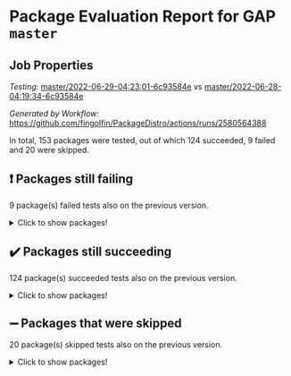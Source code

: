 # Package Evaluation Report for GAP `master`

## Job Properties

*Testing:* [master/2022-06-29-04:23:01-6c93584e](https://github.com/fingolfin/PackageDistro/blob/data/reports/master/2022-06-29-04:23:01-6c93584e) vs [master/2022-06-28-04:19:34-6c93584e](https://github.com/fingolfin/PackageDistro/blob/data/reports/master/2022-06-28-04:19:34-6c93584e)

*Generated by Workflow:* https://github.com/fingolfin/PackageDistro/actions/runs/2580564388

In total, 153 packages were tested, out of which 124 succeeded, 9 failed and 20 were skipped.

## :exclamation: Packages still failing

9 package(s) failed tests also on the previous version.
<details><summary>Click to show packages!</summary>

- fining 1.4.1 [(failure)](https://github.com/fingolfin/PackageDistro/runs/7105204206?check_suite_focus=true)
- francy 1.2.4 [(failure)](https://github.com/fingolfin/PackageDistro/runs/7105204491?check_suite_focus=true)
- hap 1.41 [(failure)](https://github.com/fingolfin/PackageDistro/runs/7105205013?check_suite_focus=true)
- normalizinterface 1.3.2 [(failure)](https://github.com/fingolfin/PackageDistro/runs/7105206685?check_suite_focus=true)
- packagemanager 1.2 [(failure)](https://github.com/fingolfin/PackageDistro/runs/7105207126?check_suite_focus=true)
- rcwa 4.6.4 [(failure)](https://github.com/fingolfin/PackageDistro/runs/7105207781?check_suite_focus=true)
- recog 1.3.2 [(failure)](https://github.com/fingolfin/PackageDistro/runs/7105207991?check_suite_focus=true)
- semigroups 4.0.0 [(failure)](https://github.com/fingolfin/PackageDistro/runs/7105208382?check_suite_focus=true)
- ugaly 4.0.2 [(failure)](https://github.com/fingolfin/PackageDistro/runs/7105209117?check_suite_focus=true)
</details>

## :heavy_check_mark: Packages still succeeding

124 package(s) succeeded tests also on the previous version.
<details><summary>Click to show packages!</summary>

- ace 5.4 [(success)](https://github.com/fingolfin/PackageDistro/runs/7105201904?check_suite_focus=true)
- aclib 1.3.2 [(success)](https://github.com/fingolfin/PackageDistro/runs/7105201930?check_suite_focus=true)
- agt 0.2 [(success)](https://github.com/fingolfin/PackageDistro/runs/7105201960?check_suite_focus=true)
- alnuth 3.2.1 [(success)](https://github.com/fingolfin/PackageDistro/runs/7105202003?check_suite_focus=true)
- anupq 3.2.6 [(success)](https://github.com/fingolfin/PackageDistro/runs/7105202032?check_suite_focus=true)
- atlasrep 2.1.2 [(success)](https://github.com/fingolfin/PackageDistro/runs/7105202099?check_suite_focus=true)
- autodoc 2022.03.10 [(success)](https://github.com/fingolfin/PackageDistro/runs/7105202166?check_suite_focus=true)
- automata 1.15 [(success)](https://github.com/fingolfin/PackageDistro/runs/7105202229?check_suite_focus=true)
- automgrp 1.3.2 [(success)](https://github.com/fingolfin/PackageDistro/runs/7105202313?check_suite_focus=true)
- autpgrp 1.10.2 [(success)](https://github.com/fingolfin/PackageDistro/runs/7105202429?check_suite_focus=true)
- cap 2022.06-04 [(success)](https://github.com/fingolfin/PackageDistro/runs/7105202494?check_suite_focus=true)
- caratinterface 2.3.3 [(success)](https://github.com/fingolfin/PackageDistro/runs/7105202560?check_suite_focus=true)
- cddinterface 2020.06.24 [(success)](https://github.com/fingolfin/PackageDistro/runs/7105202647?check_suite_focus=true)
- circle 1.6.5 [(success)](https://github.com/fingolfin/PackageDistro/runs/7105202732?check_suite_focus=true)
- classicpres 1.22 [(success)](https://github.com/fingolfin/PackageDistro/runs/7105202807?check_suite_focus=true)
- cohomolo 1.6.10 [(success)](https://github.com/fingolfin/PackageDistro/runs/7105202865?check_suite_focus=true)
- congruence 1.2.4 [(success)](https://github.com/fingolfin/PackageDistro/runs/7105202937?check_suite_focus=true)
- corelg 1.56 [(success)](https://github.com/fingolfin/PackageDistro/runs/7105203020?check_suite_focus=true)
- crime 1.6 [(success)](https://github.com/fingolfin/PackageDistro/runs/7105203094?check_suite_focus=true)
- crisp 1.4.5 [(success)](https://github.com/fingolfin/PackageDistro/runs/7105203155?check_suite_focus=true)
- crypting 0.10 [(success)](https://github.com/fingolfin/PackageDistro/runs/7105203224?check_suite_focus=true)
- cryst 4.1.24 [(success)](https://github.com/fingolfin/PackageDistro/runs/7105203286?check_suite_focus=true)
- crystcat 1.1.9 [(success)](https://github.com/fingolfin/PackageDistro/runs/7105203360?check_suite_focus=true)
- ctbllib 1.3.4 [(success)](https://github.com/fingolfin/PackageDistro/runs/7105203430?check_suite_focus=true)
- cubefree 1.19 [(success)](https://github.com/fingolfin/PackageDistro/runs/7105203485?check_suite_focus=true)
- curlinterface 2.2.2 [(success)](https://github.com/fingolfin/PackageDistro/runs/7105203523?check_suite_focus=true)
- cvec 2.7.5 [(success)](https://github.com/fingolfin/PackageDistro/runs/7105203565?check_suite_focus=true)
- datastructures 0.2.7 [(success)](https://github.com/fingolfin/PackageDistro/runs/7105203595?check_suite_focus=true)
- deepthought 1.0.5 [(success)](https://github.com/fingolfin/PackageDistro/runs/7105203625?check_suite_focus=true)
- design 1.7 [(success)](https://github.com/fingolfin/PackageDistro/runs/7105203664?check_suite_focus=true)
- difsets 2.3.1 [(success)](https://github.com/fingolfin/PackageDistro/runs/7105203738?check_suite_focus=true)
- digraphs 1.5.3 [(success)](https://github.com/fingolfin/PackageDistro/runs/7105203800?check_suite_focus=true)
- edim 1.3.5 [(success)](https://github.com/fingolfin/PackageDistro/runs/7105203868?check_suite_focus=true)
- example 4.3.1 [(success)](https://github.com/fingolfin/PackageDistro/runs/7105203951?check_suite_focus=true)
- factint 1.6.3 [(success)](https://github.com/fingolfin/PackageDistro/runs/7105204026?check_suite_focus=true)
- ferret 1.0.7 [(success)](https://github.com/fingolfin/PackageDistro/runs/7105204102?check_suite_focus=true)
- fga 1.4.0 [(success)](https://github.com/fingolfin/PackageDistro/runs/7105204147?check_suite_focus=true)
- float 1.0.3 [(success)](https://github.com/fingolfin/PackageDistro/runs/7105204267?check_suite_focus=true)
- format 1.4.3 [(success)](https://github.com/fingolfin/PackageDistro/runs/7105204308?check_suite_focus=true)
- forms 1.2.7 [(success)](https://github.com/fingolfin/PackageDistro/runs/7105204351?check_suite_focus=true)
- fplsa 1.2.5 [(success)](https://github.com/fingolfin/PackageDistro/runs/7105204395?check_suite_focus=true)
- fr 2.4.8 [(success)](https://github.com/fingolfin/PackageDistro/runs/7105204450?check_suite_focus=true)
- fwtree 1.3 [(success)](https://github.com/fingolfin/PackageDistro/runs/7105204524?check_suite_focus=true)
- gbnp 1.0.5 [(success)](https://github.com/fingolfin/PackageDistro/runs/7105204567?check_suite_focus=true)
- generalizedmorphismsforcap 2022.05-01 [(success)](https://github.com/fingolfin/PackageDistro/runs/7105204607?check_suite_focus=true)
- genss 1.6.6 [(success)](https://github.com/fingolfin/PackageDistro/runs/7105204666?check_suite_focus=true)
- gradedringforhomalg 2022.03-01 [(success)](https://github.com/fingolfin/PackageDistro/runs/7105204700?check_suite_focus=true)
- grape 4.8.5 [(success)](https://github.com/fingolfin/PackageDistro/runs/7105204754?check_suite_focus=true)
- groupoids 1.69 [(success)](https://github.com/fingolfin/PackageDistro/runs/7105204809?check_suite_focus=true)
- grpconst 2.6.2 [(success)](https://github.com/fingolfin/PackageDistro/runs/7105204897?check_suite_focus=true)
- guarana 0.96.3 [(success)](https://github.com/fingolfin/PackageDistro/runs/7105204938?check_suite_focus=true)
- guava 3.16 [(success)](https://github.com/fingolfin/PackageDistro/runs/7105204972?check_suite_focus=true)
- hapcryst 0.1.14 [(success)](https://github.com/fingolfin/PackageDistro/runs/7105205056?check_suite_focus=true)
- hecke 1.5.3 [(success)](https://github.com/fingolfin/PackageDistro/runs/7105205097?check_suite_focus=true)
- help 3.5 [(success)](https://github.com/fingolfin/PackageDistro/runs/7105205152?check_suite_focus=true)
- idrel 2.44 [(success)](https://github.com/fingolfin/PackageDistro/runs/7105205196?check_suite_focus=true)
- images 1.3.1 [(success)](https://github.com/fingolfin/PackageDistro/runs/7105205242?check_suite_focus=true)
- intpic 0.3.0 [(success)](https://github.com/fingolfin/PackageDistro/runs/7105205296?check_suite_focus=true)
- io 4.7.2 [(success)](https://github.com/fingolfin/PackageDistro/runs/7105205352?check_suite_focus=true)
- irredsol 1.4.3 [(success)](https://github.com/fingolfin/PackageDistro/runs/7105205411?check_suite_focus=true)
- json 2.1.0 [(success)](https://github.com/fingolfin/PackageDistro/runs/7105205496?check_suite_focus=true)
- jupyterkernel 1.4.1 [(success)](https://github.com/fingolfin/PackageDistro/runs/7105205543?check_suite_focus=true)
- jupyterviz 1.5.1 [(success)](https://github.com/fingolfin/PackageDistro/runs/7105205593?check_suite_focus=true)
- kan 1.34 [(success)](https://github.com/fingolfin/PackageDistro/runs/7105205649?check_suite_focus=true)
- kbmag 1.5.9 [(success)](https://github.com/fingolfin/PackageDistro/runs/7105205705?check_suite_focus=true)
- laguna 3.9.5 [(success)](https://github.com/fingolfin/PackageDistro/runs/7105205784?check_suite_focus=true)
- liealgdb 2.2.1 [(success)](https://github.com/fingolfin/PackageDistro/runs/7105205842?check_suite_focus=true)
- liepring 2.6 [(success)](https://github.com/fingolfin/PackageDistro/runs/7105205890?check_suite_focus=true)
- liering 2.4.2 [(success)](https://github.com/fingolfin/PackageDistro/runs/7105205929?check_suite_focus=true)
- linearalgebraforcap 2022.06-02 [(success)](https://github.com/fingolfin/PackageDistro/runs/7105205973?check_suite_focus=true)
- loops 3.4.1 [(success)](https://github.com/fingolfin/PackageDistro/runs/7105206029?check_suite_focus=true)
- lpres 1.0.3 [(success)](https://github.com/fingolfin/PackageDistro/runs/7105206065?check_suite_focus=true)
- majoranaalgebras 1.4 [(success)](https://github.com/fingolfin/PackageDistro/runs/7105206101?check_suite_focus=true)
- mapclass 1.4.5 [(success)](https://github.com/fingolfin/PackageDistro/runs/7105206135?check_suite_focus=true)
- matgrp 0.64 [(success)](https://github.com/fingolfin/PackageDistro/runs/7105206182?check_suite_focus=true)
- modisom 2.5.2 [(success)](https://github.com/fingolfin/PackageDistro/runs/7105206270?check_suite_focus=true)
- modulepresentationsforcap 2022.05-03 [(success)](https://github.com/fingolfin/PackageDistro/runs/7105206322?check_suite_focus=true)
- monoidalcategories 2022.06-06 [(success)](https://github.com/fingolfin/PackageDistro/runs/7105206392?check_suite_focus=true)
- nconvex 2020.11-04 [(success)](https://github.com/fingolfin/PackageDistro/runs/7105206449?check_suite_focus=true)
- nilmat 1.4.1 [(success)](https://github.com/fingolfin/PackageDistro/runs/7105206526?check_suite_focus=true)
- nock 1.5 [(success)](https://github.com/fingolfin/PackageDistro/runs/7105206587?check_suite_focus=true)
- nq 2.5.8 [(success)](https://github.com/fingolfin/PackageDistro/runs/7105206774?check_suite_focus=true)
- numericalsgps 1.3.0 [(success)](https://github.com/fingolfin/PackageDistro/runs/7105206861?check_suite_focus=true)
- openmath 11.5.1 [(success)](https://github.com/fingolfin/PackageDistro/runs/7105206939?check_suite_focus=true)
- orb 4.8.4 [(success)](https://github.com/fingolfin/PackageDistro/runs/7105207058?check_suite_focus=true)
- patternclass 2.4.2 [(success)](https://github.com/fingolfin/PackageDistro/runs/7105207206?check_suite_focus=true)
- permut 2.0.4 [(success)](https://github.com/fingolfin/PackageDistro/runs/7105207270?check_suite_focus=true)
- polenta 1.3.10 [(success)](https://github.com/fingolfin/PackageDistro/runs/7105207350?check_suite_focus=true)
- polymaking 0.8.6 [(success)](https://github.com/fingolfin/PackageDistro/runs/7105207428?check_suite_focus=true)
- primgrp 3.4.2 [(success)](https://github.com/fingolfin/PackageDistro/runs/7105207492?check_suite_focus=true)
- profiling 2.5.0 [(success)](https://github.com/fingolfin/PackageDistro/runs/7105207559?check_suite_focus=true)
- qpa 1.33 [(success)](https://github.com/fingolfin/PackageDistro/runs/7105207614?check_suite_focus=true)
- quagroup 1.8.3 [(success)](https://github.com/fingolfin/PackageDistro/runs/7105207664?check_suite_focus=true)
- radiroot 2.9 [(success)](https://github.com/fingolfin/PackageDistro/runs/7105207723?check_suite_focus=true)
- rds 1.8 [(success)](https://github.com/fingolfin/PackageDistro/runs/7105207898?check_suite_focus=true)
- repndecomp 1.2.1 [(success)](https://github.com/fingolfin/PackageDistro/runs/7105208067?check_suite_focus=true)
- repsn 3.1.0 [(success)](https://github.com/fingolfin/PackageDistro/runs/7105208182?check_suite_focus=true)
- resclasses 4.7.2 [(success)](https://github.com/fingolfin/PackageDistro/runs/7105208243?check_suite_focus=true)
- scscp 2.3.1 [(success)](https://github.com/fingolfin/PackageDistro/runs/7105208323?check_suite_focus=true)
- sglppow 2.2 [(success)](https://github.com/fingolfin/PackageDistro/runs/7105208426?check_suite_focus=true)
- sgpviz 0.999.5 [(success)](https://github.com/fingolfin/PackageDistro/runs/7105208479?check_suite_focus=true)
- simpcomp 2.1.14 [(success)](https://github.com/fingolfin/PackageDistro/runs/7105208533?check_suite_focus=true)
- singular 2020.12.18 [(success)](https://github.com/fingolfin/PackageDistro/runs/7105208567?check_suite_focus=true)
- sla 1.5.3 [(success)](https://github.com/fingolfin/PackageDistro/runs/7105208613?check_suite_focus=true)
- smallgrp 1.5 [(success)](https://github.com/fingolfin/PackageDistro/runs/7105208657?check_suite_focus=true)
- smallsemi 0.6.13 [(success)](https://github.com/fingolfin/PackageDistro/runs/7105208710?check_suite_focus=true)
- sonata 2.9.4 [(success)](https://github.com/fingolfin/PackageDistro/runs/7105208747?check_suite_focus=true)
- sophus 1.25 [(success)](https://github.com/fingolfin/PackageDistro/runs/7105208821?check_suite_focus=true)
- spinsym 1.5.2 [(success)](https://github.com/fingolfin/PackageDistro/runs/7105208870?check_suite_focus=true)
- symbcompcc 1.3.2 [(success)](https://github.com/fingolfin/PackageDistro/runs/7105208908?check_suite_focus=true)
- thelma 1.3 [(success)](https://github.com/fingolfin/PackageDistro/runs/7105208956?check_suite_focus=true)
- tomlib 1.2.9 [(success)](https://github.com/fingolfin/PackageDistro/runs/7105209004?check_suite_focus=true)
- toric 1.9.5 [(success)](https://github.com/fingolfin/PackageDistro/runs/7105209032?check_suite_focus=true)
- transgrp 3.6.2 [(success)](https://github.com/fingolfin/PackageDistro/runs/7105209084?check_suite_focus=true)
- unipot 1.5 [(success)](https://github.com/fingolfin/PackageDistro/runs/7105209154?check_suite_focus=true)
- unitlib 4.1.0 [(success)](https://github.com/fingolfin/PackageDistro/runs/7105209187?check_suite_focus=true)
- utils 0.72 [(success)](https://github.com/fingolfin/PackageDistro/runs/7105209228?check_suite_focus=true)
- uuid 0.7 [(success)](https://github.com/fingolfin/PackageDistro/runs/7105209301?check_suite_focus=true)
- walrus 0.9991 [(success)](https://github.com/fingolfin/PackageDistro/runs/7105209354?check_suite_focus=true)
- wedderga 4.10.2 [(success)](https://github.com/fingolfin/PackageDistro/runs/7105209392?check_suite_focus=true)
- xmod 2.88 [(success)](https://github.com/fingolfin/PackageDistro/runs/7105209436?check_suite_focus=true)
- xmodalg 1.22 [(success)](https://github.com/fingolfin/PackageDistro/runs/7105209481?check_suite_focus=true)
- yangbaxter 0.10.0 [(success)](https://github.com/fingolfin/PackageDistro/runs/7105209541?check_suite_focus=true)
- zeromqinterface 0.13 [(success)](https://github.com/fingolfin/PackageDistro/runs/7105209618?check_suite_focus=true)
</details>

## :heavy_minus_sign: Packages that were skipped

20 package(s) skipped tests also on the previous version.
<details><summary>Click to show packages!</summary>

- 4ti2interface 2022.03-01 [(skipped)](https://github.com/fingolfin/PackageDistro/runs/7105101436?check_suite_focus=true)
- browse 1.8.14 [(skipped)](https://github.com/fingolfin/PackageDistro/runs/7105101436?check_suite_focus=true)
- examplesforhomalg 2022.03-01 [(skipped)](https://github.com/fingolfin/PackageDistro/runs/7105101436?check_suite_focus=true)
- gapdoc 1.6.5 [(skipped)](https://github.com/fingolfin/PackageDistro/runs/7105101436?check_suite_focus=true)
- gauss 2022.03-01 [(skipped)](https://github.com/fingolfin/PackageDistro/runs/7105101436?check_suite_focus=true)
- gaussforhomalg 2022.03-01 [(skipped)](https://github.com/fingolfin/PackageDistro/runs/7105101436?check_suite_focus=true)
- gradedmodules 2022.03-01 [(skipped)](https://github.com/fingolfin/PackageDistro/runs/7105101436?check_suite_focus=true)
- homalg 2022.03-01 [(skipped)](https://github.com/fingolfin/PackageDistro/runs/7105101436?check_suite_focus=true)
- homalgtocas 2022.03-01 [(skipped)](https://github.com/fingolfin/PackageDistro/runs/7105101436?check_suite_focus=true)
- io_forhomalg 2022.03-01 [(skipped)](https://github.com/fingolfin/PackageDistro/runs/7105101436?check_suite_focus=true)
- itc 1.5.1 [(skipped)](https://github.com/fingolfin/PackageDistro/runs/7105101436?check_suite_focus=true)
- localizeringforhomalg 2022.03-01 [(skipped)](https://github.com/fingolfin/PackageDistro/runs/7105101436?check_suite_focus=true)
- matricesforhomalg 2022.04-01 [(skipped)](https://github.com/fingolfin/PackageDistro/runs/7105101436?check_suite_focus=true)
- modules 2022.03-01 [(skipped)](https://github.com/fingolfin/PackageDistro/runs/7105101436?check_suite_focus=true)
- polycyclic 2.16 [(skipped)](https://github.com/fingolfin/PackageDistro/runs/7105101436?check_suite_focus=true)
- ringsforhomalg 2022.04-01 [(skipped)](https://github.com/fingolfin/PackageDistro/runs/7105101436?check_suite_focus=true)
- sco 2022.03-01 [(skipped)](https://github.com/fingolfin/PackageDistro/runs/7105101436?check_suite_focus=true)
- toolsforhomalg 2022.05-01 [(skipped)](https://github.com/fingolfin/PackageDistro/runs/7105101436?check_suite_focus=true)
- toricvarieties 2022.03.23 [(skipped)](https://github.com/fingolfin/PackageDistro/runs/7105101436?check_suite_focus=true)
- xgap 4.31 [(skipped)](https://github.com/fingolfin/PackageDistro/runs/7105101436?check_suite_focus=true)
</details>

